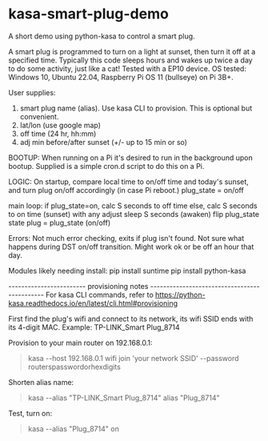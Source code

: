 # kasa-smart-plug-demo
A short demo using python-kasa to control a smart plug.

A smart plug is programmed to turn on a light at sunset, then turn it off at a specified time.
Typically this code sleeps hours and wakes up twice a day to do some activity, just like a cat!
Tested with a EP10 device.
OS tested:
  Windows 10, Ubuntu 22.04, Raspberry Pi OS 11 (bullseye) on Pi 3B+.

User supplies:
1) smart plug name (alias). Use kasa CLI to provision. This is optional but convenient.
2) lat/lon (use google map)
3) off time (24 hr, hh:mm)
4) adj min before/after sunset (+/- up to 15 min or so)

BOOTUP:
When running on a Pi it's desired to run in the background upon bootup.
Supplied is a simple cron.d script to do this on a Pi.

LOGIC:
On startup,
    compare local time to on/off time and today's sunset, and turn plug on/off accordingly (in case Pi reboot.) plug_state = on/off

main loop:
    if plug_state=on, calc S seconds to off time
    else, calc S seconds to on time (sunset) with any adjust
    sleep S seconds
    (awaken)
    flip plug_state state
    plug = plug_state (on/off)

Errors:
  Not much error checking, exits if plug isn't found.
  Not sure what happens during DST on/off transition. Might work ok or be off an hour that day.

Modules likely needing install:
  pip install suntime
  pip install python-kasa


------------------------ provisioning notes ---------------------------------------------
For kasa CLI commands, refer to https://python-kasa.readthedocs.io/en/latest/cli.html#provisioning

First find the plug's wifi and connect to its network, its wifi SSID ends with its 4-digit MAC.
Example: TP-LINK_Smart Plug_8714

Provision to your main router on 192.168.0.1:
>kasa --host 192.168.0.1 wifi join 'your network SSID' --password routerspasswordorhexdigits

Shorten alias name:
>kasa --alias "TP-LINK_Smart Plug_8714" alias "Plug_8714"

Test, turn on:
>kasa --alias "Plug_8714" on
